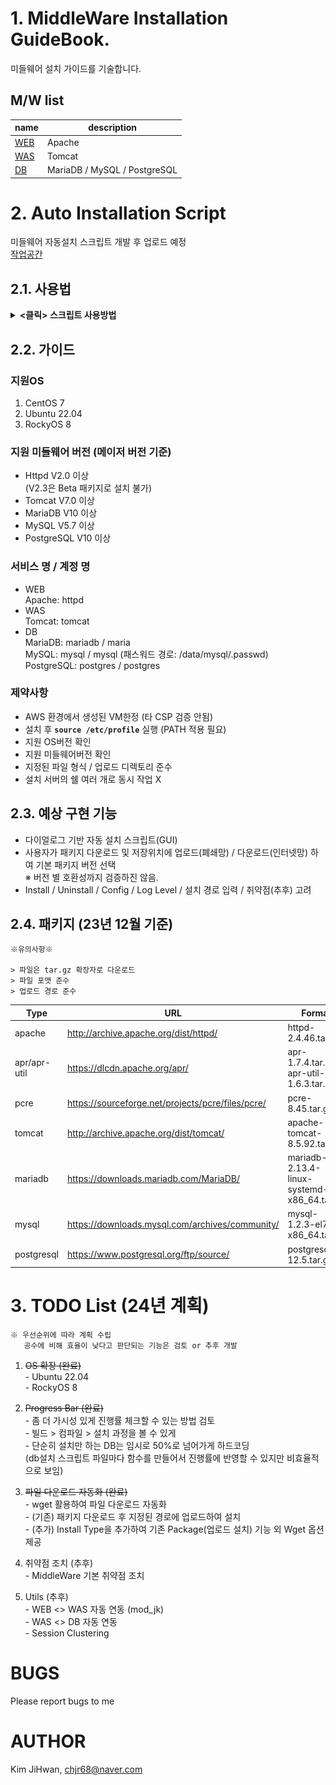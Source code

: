 # 1. MiddleWare Installation GuideBook.
미들웨어 설치 가이드를 기술합니다.

## M/W list
|name |description |
|---|---|
|[WEB](https://github.com/chjr68/MiddleWare/tree/main/1.WEB) |Apache |
|[WAS](https://github.com/chjr68/MiddleWare/tree/master/2.WAS) |Tomcat |
|[DB](https://github.com/chjr68/MiddleWare/tree/master/3.DB) |MariaDB / MySQL / PostgreSQL |

# 2. Auto Installation Script
미들웨어 자동설치 스크립트 개발 후 업로드 예정 <br>
[작업공간](https://github.com/chjr68/MiddleWare/tree/main/Auto_Installation_MW)

## <strong>2.1. 사용법</strong> 
<details>
<summary><strong> <클릭> 스크립트 사용방법</strong></summary>

1. <strong>Auto_Installation_MW_V1.X.tar.gz 파일 서버에 업로드</strong> <br>
    WinSCP / FileZilla 등 프로그램 사용
2. <strong>파일 압축 해제</strong> <br>
    <img src="./ETC/images/2.file_list.png"> <br>
    \# tar xvf Auto_Installation_MW_V1.X.tar.gz
3. <strong>InstallMW 스크립트 실행</strong> <br>
    \# ./InstallMW
4. <strong>(최초 1회) 필수 라이브러리/자주 사용되는 명령어 설치</strong> <br>
    <img src="./ETC/images/4.first_execute.png"> <br>
    - 자주 사용되는 명령어 설치 (tcpdump, sshpass, net-tools, wget) <br>
    - 미들웨어 필수 라이브러리 설치 (gcc, make, expat, java, python 등)

5. <strong>메뉴 선택</strong> <br>
    <img src="./ETC/images/5.menu_list.png"> <br>
    1) Install Middleware: 미들웨어 설치 <br>
    2) Show Version: 설치된 미들웨어 버전 정보 확인 <br>
    3) Utils (추후): mod.jk 연동 등 <br>
    4) Security Setting (추후): 미들웨어 취약점 조치 <br>
    5) Uninstall: 설치된 미들웨어 삭제 <br>

6. <strong>설치 타입 선택</strong> <br>
    <img src="./ETC/images/6.install_type.png"> <br>
    1) Package: 지정된 경로에 업로드된 패키지를 사용해 설치(폐쇄망)
        <details>
        <summary><strong> <클릭> ※ Package 업로드 시, 지원형식에 유의 </strong></summary>
        <img src="./ETC/images/6.file_format.png">
        </details>
    2) Wget: 사용자에게 버전입력을 받아 wget으로 파일 다운로드 후 자동 설치(인터넷망)
7. <strong>설치</strong> <br>
    <img src="./ETC/images/7.menu_install_procedure.png"> <br>
8. <strong>확인</strong> <br>
    <img src="./ETC/images/8.install_check.png">
</details>

## <strong>2.2. 가이드</strong> 
### 지원OS
1. CentOS 7 <br>
2. Ubuntu 22.04 <br>
3. RockyOS 8

### 지원 미들웨어 버전 (메이저 버전 기준) <br>
- Httpd V2.0 이상 <br>
(V2.3은 Beta 패키지로 설치 불가)
- Tomcat V7.0 이상
- MariaDB V10 이상
- MySQL V5.7 이상
- PostgreSQL V10 이상

### 서비스 명 / 계정 명
- WEB <br>
Apache: httpd
- WAS <br>
Tomcat: tomcat
- DB <br>
MariaDB: mariadb / maria <br>
MySQL: mysql / mysql (패스워드 경로: /data/mysql/.passwd) <br>
PostgreSQL: postgres / postgres

### 제약사항
- AWS 환경에서 생성된 VM한정 (타 CSP 검증 안됨)
- 설치 후 <strong>`source /etc/profile`</strong> 실행 (PATH 적용 필요)
- 지원 OS버전 확인
- 지원 미들웨어버전 확인
- 지정된 파일 형식 / 업로드 디렉토리 준수
- 설치 서버의 쉘 여러 개로 동시 작업 X

## <strong>2.3. 예상 구현 기능</strong>
- 다이얼로그 기반 자동 설치 스크립트(GUI)
- 사용자가 패키지 다운로드 및 저장위치에 업로드(폐쇄망) / 다운로드(인터넷망) 하여 기본 패키지 버전 선택 <br>
※ 버전 별 호환성까지 검증하진 않음.
- Install / Uninstall / Config / Log Level / 설치 경로 입력 / 취약점(추후) 고려
## <strong>2.4. 패키지  (23년 12월 기준)</strong>
    ※유의사항※

    > 파일은 tar.gz 확장자로 다운로드
    > 파일 포맷 준수
    > 업로드 경로 준수

|Type |URL |Format |Path |
|---|---|---|---|
|apache |http://archive.apache.org/dist/httpd/ |httpd-2.4.46.tar.gz |package\1.WEB |
|apr/apr-util |https://dlcdn.apache.org/apr/ |apr-1.7.4.tar.gz <br>apr-util-1.6.3.tar.gz |package\module |
|pcre |https://sourceforge.net/projects/pcre/files/pcre/ |pcre-8.45.tar.gz |package\module |
|tomcat |http://archive.apache.org/dist/tomcat/ |apache-tomcat-8.5.92.tar.gz |package\2.WAS |
|mariadb |https://downloads.mariadb.com/MariaDB/ |mariadb-2.13.4-linux-systemd-x86_64.tar.gz |package\3.DB\MariaDB |
|mysql |https://downloads.mysql.com/archives/community/ |mysql-1.2.3-el7-x86_64.tar.gz |package\3.DB\MySQL |
|postgresql |https://www.postgresql.org/ftp/source/ |postgresql-12.5.tar.gz |package\3.DB\PostgreSQL |

# <strong>3. TODO List (24년 계획)</strong>
    ※ 우선순위에 따라 계획 수립
       공수에 비해 효율이 낮다고 판단되는 기능은 검토 or 추후 개발
1. <del>OS 확장 (완료)</del> <br>
\- Ubuntu 22.04<br>
\- RockyOS 8

2. <del>Progress Bar (완료)</del> <br>
\- 좀 더 가시성 있게 진행률 체크할 수 있는 방법 검토 <br>
\- 빌드 > 컴파일 > 설치 과정을 볼 수 있게 <br>
\- 단순히 설치만 하는 DB는 임시로 50%로 넘어가게 하드코딩 <br>
(db설치 스크립트 파일마다 함수를 만들어서 진행률에 반영할 수 있지만 비효율적으로 보임)

3. <del>파일 다운로드 자동화 (완료)</del> <br>
\- wget 활용하여 파일 다운로드 자동화 <br>
\- (기존) 패키지 다운로드 후 지정된 경로에 업로드하여 설치 <br>
\- (추가) Install Type을 추가하여 기존 Package(업로드 설치) 기능 외 Wget 옵션 제공 <br>

4. 취약점 조치 (추후) <br>
\- MiddleWare 기본 취약점 조치

5. Utils (추후) <br>
\- WEB <> WAS 자동 연동 (mod_jk) <br>
\- WAS <> DB 자동 연동 <br>
\- Session Clustering

# BUGS
Please report bugs to me

# AUTHOR

Kim JiHwan, <chjr68@naver.com>